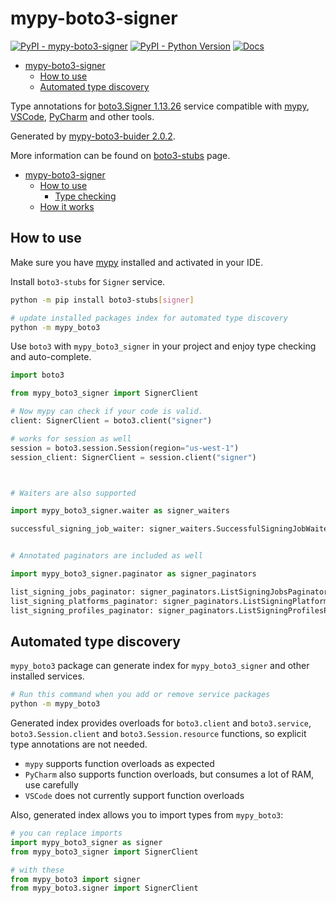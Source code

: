 # mypy-boto3-signer

[![PyPI - mypy-boto3-signer](https://img.shields.io/pypi/v/mypy-boto3-signer.svg?color=blue)](https://pypi.org/project/mypy-boto3-signer)
[![PyPI - Python Version](https://img.shields.io/pypi/pyversions/mypy-boto3-signer.svg?color=blue)](https://pypi.org/project/mypy-boto3-signer)
[![Docs](https://img.shields.io/readthedocs/mypy-boto3-builder.svg?color=blue)](https://mypy-boto3-builder.readthedocs.io/)

- [mypy-boto3-signer](#mypy-boto3-signer)
  - [How to use](#how-to-use)
  - [Automated type discovery](#automated-type-discovery)


Type annotations for
[boto3.Signer 1.13.26](https://boto3.amazonaws.com/v1/documentation/api/1.13.26/reference/services/signer.html#Signer) service
compatible with [mypy](https://github.com/python/mypy), [VSCode](https://code.visualstudio.com/),
[PyCharm](https://www.jetbrains.com/pycharm/) and other tools.

Generated by [mypy-boto3-buider 2.0.2](https://github.com/vemel/mypy_boto3_builder).

More information can be found on [boto3-stubs](https://pypi.org/project/boto3-stubs/) page.

- [mypy-boto3-signer](#mypy-boto3-signer)
  - [How to use](#how-to-use)
    - [Type checking](#type-checking)
  - [How it works](#how-it-works)

## How to use

Make sure you have [mypy](https://github.com/python/mypy) installed and activated in your IDE.

Install `boto3-stubs` for `Signer` service.

```bash
python -m pip install boto3-stubs[signer]

# update installed packages index for automated type discovery
python -m mypy_boto3
```

Use `boto3` with `mypy_boto3_signer` in your project and enjoy type checking and auto-complete.

```python
import boto3

from mypy_boto3_signer import SignerClient

# Now mypy can check if your code is valid.
client: SignerClient = boto3.client("signer")

# works for session as well
session = boto3.session.Session(region="us-west-1")
session_client: SignerClient = session.client("signer")



# Waiters are also supported

import mypy_boto3_signer.waiter as signer_waiters

successful_signing_job_waiter: signer_waiters.SuccessfulSigningJobWaiter = client.get_waiter("successful_signing_job")


# Annotated paginators are included as well

import mypy_boto3_signer.paginator as signer_paginators

list_signing_jobs_paginator: signer_paginators.ListSigningJobsPaginator = client.get_paginator("list_signing_jobs")
list_signing_platforms_paginator: signer_paginators.ListSigningPlatformsPaginator = client.get_paginator("list_signing_platforms")
list_signing_profiles_paginator: signer_paginators.ListSigningProfilesPaginator = client.get_paginator("list_signing_profiles")
```

## Automated type discovery

`mypy_boto3` package can generate index for `mypy_boto3_signer` and other installed services.

```bash
# Run this command when you add or remove service packages
python -m mypy_boto3
```

Generated index provides overloads for `boto3.client` and `boto3.service`,
`boto3.Session.client` and `boto3.Session.resource` functions,
so explicit type annotations are not needed.

- `mypy` supports function overloads as expected
- `PyCharm` also supports function overloads, but consumes a lot of RAM, use carefully
- `VSCode` does not currently support function overloads

Also, generated index allows you to import types from `mypy_boto3`:

```python
# you can replace imports
import mypy_boto3_signer as signer
from mypy_boto3_signer import SignerClient

# with these
from mypy_boto3 import signer
from mypy_boto3.signer import SignerClient
```